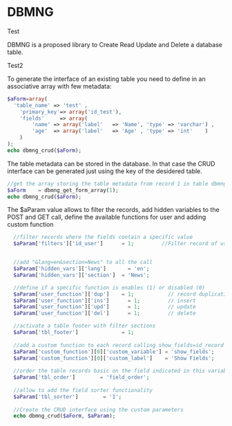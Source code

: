 DBMNG
=====

Test 

DBMNG is a proposed library to Create Read Update and Delete a database table. 

Test2

To generate the interface of an existing table you need to define in an associative array with few metadata:

``` php
$aForm=array(  
  'table_name' => 'test' ,
	'primary_key'=> array('id_test'), 
	'fields'     => array(
		'name' => array('label'   => 'Name', 'type' => 'varchar') ,
		'age'  => array('label'   => 'Age' , 'type' => 'int'    )
	)
);
echo dbmng_crud($aForm);
```

The table metadata can be stored in the database. In that case the CRUD interface can be generated just using 
the key of the desidered table.

``` php
//get the array storing the table metadata from record 1 in table dbmng_tables
$aForm    = dbmng_get_form_array(1); 
echo dbmng_crud($aForm);
``` 

The $aParam value allows to filter the records, add hidden variables to the POST and GET call, define the available 
functions for user and adding custom function


``` php  
  //filter records where the fields contain a specific value
  $aParam['filters']['id_user']      = 1;         //Filter record of user 1


  //add "&lang=en&section=News" to all the call
  $aParam['hidden_vars']['lang']	   = 'en';      
  $aParam['hidden_vars']['section']  = 'News';    

  //define if a specific function is enables (1) or disabled (0)
  $aParam['user_function']['dup']    = 1;	        // record duplication
  $aParam['user_function']['ins']	   = 1;	        // insert
  $aParam['user_function']['upd']	   = 1;         // update
  $aParam['user_function']['del']	   = 1;	        // delete

  //activate a table footer with filter sections
  $aParam['tbl_footer']              = 1;               
  
  //add a custom function to each record calling show_fields=id_record 
  $aParam['custom_function'][0]['custom_variable'] = 'show_fields';
  $aParam['custom_function'][0]['custom_label']    = 'Show Fields';
  
  //order the table records basic on the field indicated in this variable
  $aParam['tbl_order']        = 'field_order';
  
  //allow to add the field sorter functionality
  $aParam['tbl_sorter']        = '1';
  
  //Create the CRUD interface using the custom parameters
  echo dbmng_crud($aForm, $aParam);
```
